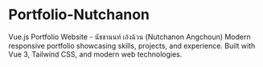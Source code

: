 # Portfolio-Nutchanon
Vue.js Portfolio Website - นัชชานนท์ เอ้งฉ้วน (Nutchanon Angchoun) Modern responsive portfolio showcasing skills, projects, and experience. Built with Vue 3, Tailwind CSS, and modern web technologies.
